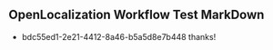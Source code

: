 ## OpenLocalization Workflow Test MarkDown
* bdc55ed1-2e21-4412-8a46-b5a5d8e7b448 thanks!

<!--HONumber=Jul16_HO3-->


